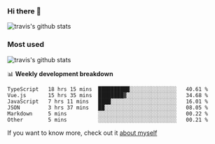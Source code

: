 ### Hi there 👋

<!--
**HondryTravis/HondryTravis** is a ✨ _special_ ✨ repository because its `README.md` (this file) appears on your GitHub profile.

Here are some ideas to get you started:

- 🔭 I’m currently working on ...
- 🌱 I’m currently learning ...
- 👯 I’m looking to collaborate on ...
- 🤔 I’m looking for help with ...
- 💬 Ask me about ...
- 📫 How to reach me: ...
- 😄 Pronouns: ...
- ⚡ Fun fact: ...
-->

![travis's github stats](https://github-readme-stats.vercel.app/api?username=HondryTravis&hide=stars)
### Most used
![travis's github stats](https://github-readme-stats.anuraghazra1.vercel.app/api/top-langs/?username=HondryTravis&layout=compact&hide_title=true)

📊 **Weekly development breakdown**

<!--START_SECTION:waka-->

```text
TypeScript   18 hrs 15 mins  ██████████░░░░░░░░░░░░░░░   40.61 %
Vue.js       15 hrs 35 mins  ████████▓░░░░░░░░░░░░░░░░   34.68 %
JavaScript   7 hrs 11 mins   ████░░░░░░░░░░░░░░░░░░░░░   16.01 %
JSON         3 hrs 37 mins   ██░░░░░░░░░░░░░░░░░░░░░░░   08.05 %
Markdown     5 mins          ░░░░░░░░░░░░░░░░░░░░░░░░░   00.22 %
Other        5 mins          ░░░░░░░░░░░░░░░░░░░░░░░░░   00.21 %
```

<!--END_SECTION:waka-->

If you want to know more, check out it [about myself](https://hondrytravis.github.io/)
